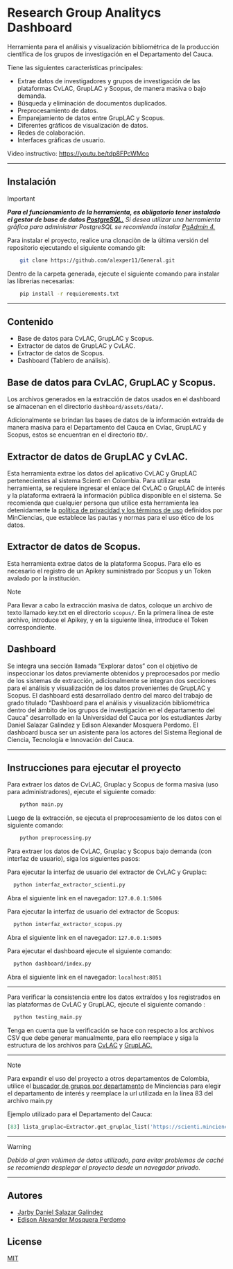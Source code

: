 
# Research Group Analitycs Dashboard

Herramienta para el análisis y visualización bibliométrica de la producción científica de los grupos de investigación en el Departamento del Cauca.

Tiene las siguientes características principales:
- Extrae datos de investigadores y grupos de investigación de las plataformas CvLAC, GrupLAC y Scopus, de manera masiva o bajo demanda.
- Búsqueda y eliminación de documentos duplicados.
- Preprocesamiento de datos.
- Emparejamiento de datos entre GrupLAC y Scopus.
- Diferentes gráficos de visualización de datos.
- Redes de colaboración.
- Interfaces gráficas de usuario.

Video instructivo: https://youtu.be/tdp8FPcWMco

---

## Instalación
> [!IMPORTANT]
> ***Para el funcionamiento de la herramienta, es obligatorio tener instalado el gestor de base de datos [PostgreSQL.](https://www.postgresql.org/download/)*** *Si desea utilizar una herramienta gráfica para administrar PostgreSQL se recomienda instalar [PgAdmin 4.](https://www.pgadmin.org/download/)*

Para instalar el proyecto, realice una clonaciòn de la última versión del repositorio ejecutando el siguiente comando git:
```bash
    git clone https://github.com/alexper11/General.git
```
Dentro de la carpeta generada, ejecute el siguiente comando para instalar las librerias necesarias:

```bash
    pip install -r requierements.txt
```

---

## Contenido
- Base de datos para CvLAC, GrupLAC y Scopus.
- Extractor de datos de GrupLAC y CvLAC.
- Extractor de datos de Scopus.
- Dashboard (Tablero de análisis).

## Base de datos para CvLAC, GrupLAC y Scopus.

Los archivos generados en la extracción de datos usados en el dashboard se almacenan en el directorio `dashboard/assets/data/`.


Adicionalmente se brindan las bases de datos de la información extraída de manera masiva para el Departamento del Cauca en Cvlac, GrupLAC y Scopus, estos se encuentran en el directorio `BD/`.

## Extractor de datos de GrupLAC y CvLAC.

Esta herramienta extrae los datos del aplicativo CvLAC y GrupLAC pertenecientes al sistema Scienti en Colombia. Para utilizar esta herramienta, se requiere ingresar el enlace del CvLAC o GrupLAC de interés y la plataforma extraerá la información pública disponible en el sistema.
Se recomienda que cualquier persona que utilice esta herramienta lea detenidamente la [política de privacidad y los términos de uso](https://minciencias.gov.co/ciudadano/terminosycondiciones-datospersonales) definidos por MinCiencias, que establece las pautas y normas para el uso ético de los datos.

## Extractor de datos de Scopus.

Esta herramienta extrae datos de la plataforma Scopus. Para ello es necesario el registro de un Apikey suministrado por Scopus y un Token avalado por la institución.

> [!NOTE]
> Para llevar a cabo la extracción masiva de datos, coloque un archivo de texto llamado key.txt en el directorio `scopus/`. En la primera línea de este archivo, introduce el Apikey, y en la siguiente línea, introduce el Token correspondiente.

## Dashboard

Se integra una sección llamada “Explorar datos” con el objetivo de inspeccionar los datos previamente obtenidos y preprocesados por medio de los sistemas de extracción, adicionalmente se integran dos secciones para el análisis y visualización de los datos provenientes de GrupLAC y Scopus. El dashboard está desarrollado dentro del marco del trabajo de grado titulado “Dashboard para el análisis y visualización bibliométrica dentro del ámbito de los grupos de investigación en el departamento del Cauca” desarrollado en la Universidad del Cauca por los estudiantes Jarby Daniel Salazar Galindez y Edison Alexander Mosquera Perdomo. El dashboard busca ser un asistente para los actores del Sistema Regional de Ciencia, Tecnología e Innovación del Cauca.

---

## Instrucciones para ejecutar el proyecto

Para extraer los datos de CvLAC, Gruplac y Scopus de forma masiva (uso para administradores), ejecute el siguiente comado:

```bash
    python main.py    
```
Luego de la extracción, se ejecuta el preprocesamiento de los datos con el siguiente comando:

```bash
    python preprocessing.py
```
Para extraer los datos de CvLAC, Gruplac y Scopus bajo demanda (con interfaz de usuario), siga los siguientes pasos:

Para ejecutar la interfaz de usuario del extractor de CvLAC y Gruplac:
```bash
  python interfaz_extractor_scienti.py
```
Abra el siguiente link en el navegador: `127.0.0.1:5006`

Para ejecutar la interfaz de usuario del extractor de Scopus:
```bash
  python interfaz_extractor_scopus.py
```
Abra el siguiente link en el navegador: `127.0.0.1:5005`

Para ejecutar el dashboard ejecute el siguiente comando:
```bash
  python dashboard/index.py
```
Abra el siguiente link en el navegador: `localhost:8051`

---

Para verificar la consistencia entre los datos extraídos y los registrados en las plataformas de CvLAC y GrupLAC, ejecute el siguiente comando :

```bash
  python testing_main.py
```
Tenga en cuenta que la verificación se hace con respecto a los archivos CSV que debe generar manualmente, para ello reemplace y siga la estructura de los archivos para [CvLAC](cvlac/testing/testing_cvlac)  y [GrupLAC.](cvlac/testing/testing_gruplac)

---

> [!NOTE]
> Para expandir el uso del proyecto a otros departamentos de Colombia, utilice el [buscador de grupos por departamento](https://scienti.minciencias.gov.co/ciencia-war/BusquedaGrupoXDepartamento.do) de Minciencias para elegir el departamento de interés y reemplace la url utilizada en la línea 83 del archivo main.py

Ejemplo utilizado para el Departamento del Cauca:
```python
[83] lista_gruplac=Extractor.get_gruplac_list('https://scienti.minciencias.gov.co/ciencia-war/busquedaGrupoXDepartamentoGrupo.do?codInst=&sglPais=COL&sgDepartamento=CA&maxRows=15&grupos_tr_=true&grupos_p_=1&grupos_mr_=130')    
```
---

> [!WARNING]
>*Debido al gran volúmen de datos utilizado, para evitar problemas de caché se recomienda desplegar el proyecto desde un navegador privado.*

---

## Autores

- [Jarby Daniel Salazar Galindez](https://www.github.com/jarbydaniel)
- [Edison Alexander Mosquera Perdomo](https://www.github.com/alexper11)

## License

[MIT](https://choosealicense.com/licenses/mit/)
